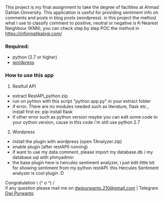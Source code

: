 This project is  my final assignment to take the degree of facilities at Ahmad Dahlan University. 
This application is useful for providing sentiment info on comments and posts in blog posts (wordpress).
in this project the method what i use to classify comment to positive, neutral or negative is K-Nearest Neighbour (KNN), you can check step by step POC the method in <a href="https://informatikalogi.com/klasifikasi-teks-menggunakan-k-nn/">https://informatikalogi.com/</a>

### Required:
- python (2.7 or higher)
- <a href="https://wordpress.org/download/">wordpress</a>


### How to use this app
1. Restfull API
- extract RestAPI_python.zip
- run on pyhton with this script "python app.py" in your extract folder
- if error. There are no modules needed such as literature, flask etc., install first ex: pip install flask
- if other error such as python version maybe you can edit some code to your oython version, cause in this code i'm still use python 2.7

2. Wordpress
- install the plugin with wordpress (open TAnalyzer.zip)
- enable plugin (after restAPII running)
- if want to use my data comment, please import my database.db / my database.sql with phmyadmin
- the base plugin here is hercules sentiment analyzer, i just edit little bit for showing sentiment from my python restAPI. this Hercules Sentiment analyzer is cool plugin :D

Congratulation \ (^ o ^) /
<br>
if any question please mail me on <a href="mailto: dwipurwanto.210@gmail.com">dwipurwanto.210@gmail.com</a> | Telegram  <a href="https://t.me/dwipur21">Dwi Purwanto</a>
